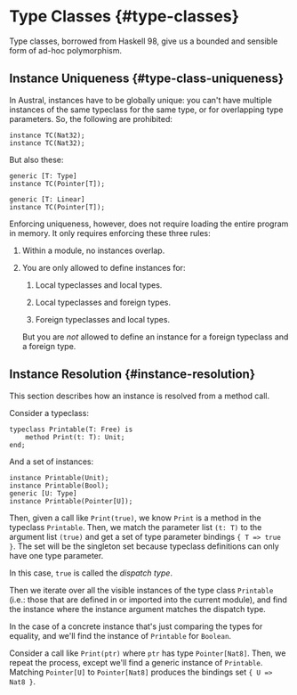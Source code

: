 # Type Classes {#type-classes}

Type classes, borrowed from Haskell 98, give us a bounded and sensible form of
ad-hoc polymorphism.

## Instance Uniqueness {#type-class-uniqueness}

In Austral, instances have to be globally unique: you can't have multiple
instances of the same typeclass for the same type, or for overlapping type
parameters. So, the following are prohibited:

```austral
instance TC(Nat32);
instance TC(Nat32);
```

But also these:

```austral
generic [T: Type]
instance TC(Pointer[T]);

generic [T: Linear]
instance TC(Pointer[T]);
```

Enforcing uniqueness, however, does not require loading the entire program in
memory. It only requires enforcing these three rules:

1. Within a module, no instances overlap.

2. You are only allowed to define instances for:

    1. Local typeclasses and local types.

    2. Local typeclasses and foreign types.

    3. Foreign typeclasses and local types.

   But you are *not* allowed to define an instance for a foreign typeclass and a
   foreign type.

## Instance Resolution {#instance-resolution}

This section describes how an instance is resolved from a method call.

Consider a typeclass:

```austral
typeclass Printable(T: Free) is
    method Print(t: T): Unit;
end;
```

And a set of instances:

```austral
instance Printable(Unit);
instance Printable(Bool);
generic [U: Type]
instance Printable(Pointer[U]);
```

Then, given a call like `Print(true)`, we know `Print` is a method in the
typeclass `Printable`. Then, we match the parameter list `(t: T)` to the
argument list `(true)` and get a set of type parameter bindings `{ T => true
}`. The set will be the singleton set because typeclass definitions can only
have one type parameter.

In this case, `true` is called the _dispatch type_.

Then we iterate over all the visible instances of the type class `Printable`
(i.e.: those that are defined in or imported into the current module), and find
the instance where the instance argument matches the dispatch type.

In the case of a concrete instance that's just comparing the types for equality,
and we'll find the instance of `Printable` for `Boolean`.

Consider a call like `Print(ptr)` where `ptr` has type `Pointer[Nat8]`. Then, we
repeat the process, except we'll find a generic instance of
`Printable`. Matching `Pointer[U]` to `Pointer[Nat8]` produces the bindings set
`{ U => Nat8 }`.
